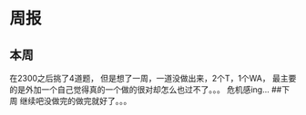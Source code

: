 # 周报 
## 本周
在2300之后挑了4道题，
但是想了一周，一道没做出来，2个T，1个WA，
最主要的是外加一个自己觉得真的一个做的很对却怎么也过不了。。。
危机感ing...
##下周
继续吧没做完的做完就好了。。。

